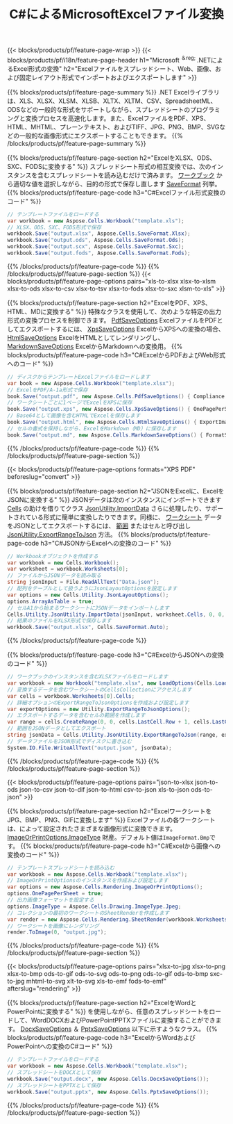 ﻿---
title: C#によるMicrosoftExcelファイル変換 
url: /ja/net/conversion/
description: Excel XLS、XLSX、ODS、CSVをPDF、XPS、HTML、JPEG、HTML、およびその他の多くの一般的な形式に、わずか数行のC#コードで変換します。
---
{{< blocks/products/pf/feature-page-wrap >}}
{{< blocks/products/pf/i18n/feature-page-header h1="Microsoft <sup>＆reg; </sup>.NETによるExcel形式の変換" h2="Excelファイルをスプレッドシート、Web、画像、および固定レイアウト形式でインポートおよびエクスポートします" >}}

{{% blocks/products/pf/feature-page-summary %}}
.NET Excelライブラリは、XLS、XLSX、XLSM、XLSB、XLTX、XLTM、CSV、SpreadsheetML、ODSなどの一般的な形式をサポートしながら、スプレッドシートのプログラミングと変換プロセスを高速化します。また、ExcelファイルをPDF、XPS、HTML、MHTML、プレーンテキスト、およびTIFF、JPG、PNG、BMP、SVGなどの一般的な画像形式にエクスポートすることもできます。
{{% /blocks/products/pf/feature-page-summary %}}

{{% blocks/products/pf/feature-page-section h2="ExcelをXLSX、ODS、SXC、FODSに変換する" %}}
スプレッドシート形式の相互変換では、次のインスタンスを含むスプレッドシートを読み込むだけで済みます。 [ワークブック](https://apireference.aspose.com/cells/net/aspose.cells/workbook) から適切な値を選択しながら、目的の形式で保存し直します [SaveFormat](https://apireference.aspose.com/cells/net/aspose.cells/saveformat) 列挙。
{{% blocks/products/pf/feature-page-code h3="C#Excelファイル形式変換のコード" %}}

```cs
// テンプレートファイルをロードする
var workbook = new Aspose.Cells.Workbook("template.xls");
// XLSX、ODS、SXC、FODS形式で保存
workbook.Save("output.xlsx", Aspose.Cells.SaveFormat.Xlsx);
workbook.Save("output.ods", Aspose.Cells.SaveFormat.Ods);
workbook.Save("output.scx", Aspose.Cells.SaveFormat.Sxc);
workbook.Save("output.fods", Aspose.Cells.SaveFormat.Fods);

```
{{% /blocks/products/pf/feature-page-code %}}
{{% /blocks/products/pf/feature-page-section %}}
{{< blocks/products/pf/feature-page-options pairs="xls-to-xlsx xlsx-to-xlsm xlsx-to-ods xlsx-to-csv xlsx-to-tsv xlsx-to-fods xlsx-to-sxc xlsm-to-xls" >}}


{{% blocks/products/pf/feature-page-section h2="ExcelをPDF、XPS、HTML、MDに変換する" %}}
特殊なクラスを使用して、次のような特定の出力形式の変換プロセスを制御できます。 [PdfSaveOptions](https://apireference.aspose.com/cells/net/aspose.cells/pdfsaveoptions) ExcelファイルをPDFとしてエクスポートするには、 [XpsSaveOptions](https://apireference.aspose.com/cells/net/aspose.cells/xpssaveoptions) ExcelからXPSへの変換の場合、 [HtmlSaveOptions](https://apireference.aspose.com/cells/net/aspose.cells/htmlsaveoptions) ExcelをHTMLとしてレンダリングし、 [MarkdownSaveOptions](https://apireference.aspose.com/cells/net/aspose.cells/markdownsaveoptions) ExcelからMarkdownへの変換用。 
{{% blocks/products/pf/feature-page-code h3="C#ExcelからPDFおよびWeb形式へのコード" %}}

```cs
// ディスクからテンプレートExcelファイルをロードします
var book = new Aspose.Cells.Workbook("template.xlsx");
// ExcelをPDF/A-1a形式で保存
book.Save("output.pdf", new Aspose.Cells.PdfSaveOptions() { Compliance = PdfComplianceVersion.PdfA1a });
// ワークシートごとに1ページでExcelをXPSに保存
book.Save("output.xps", new Aspose.Cells.XpsSaveOptions() { OnePagePerSheet = true });
// Base64として画像を含むHTMLでExcelを保存します
book.Save("output.html", new Aspose.Cells.HtmlSaveOptions() { ExportImagesAsBase64 = true });
// セルの書式を保持しながら、ExcelをMarkdown（MD）に保存します
book.Save("output.md", new Aspose.Cells.MarkdownSaveOptions() { FormatStrategy = Cells.CellValueFormatStrategy.CellStyle });

```
{{% /blocks/products/pf/feature-page-code %}}
{{% /blocks/products/pf/feature-page-section %}}

{{< blocks/products/pf/feature-page-options formats="XPS PDF" beforeslug="convert" >}}

{{% blocks/products/pf/feature-page-section h2="JSONをExcelに、ExcelをJSONに変換する" %}}
JSONデータは次のインスタンスにインポートできます [Cells](https://apireference.aspose.com/cells/net/aspose.cells/cells) の助けを借りてクラス [JsonUtility.ImportData](https://apireference.aspose.com/cells/net/aspose.cells.utility/jsonutility/methods/importdata) さらに処理したり、サポートされている形式に簡単に変換したりできます。同様に、 [ワークシート](https://apireference.aspose.com/cells/net/aspose.cells/worksheet) データをJSONとしてエクスポートするには、 [範囲](https://apireference.aspose.com/cells/net/aspose.cells/range) またはセルと呼び出し [JsonUtility.ExportRangeToJson](https://apireference.aspose.com/cells/net/aspose.cells.utility/jsonutility/methods/exportrangetojson) 方法。
{{% blocks/products/pf/feature-page-code h3="C#JSONからExcelへの変換のコード" %}}
```cs
// Workbookオブジェクトを作成する
var workbook = new Cells.Workbook();
var worksheet = workbook.Worksheets[0];
// ファイルからJSONデータを読み取る
string jsonInput = File.ReadAllText("Data.json");
// 配列をテーブルとして扱うようにJsonLayoutOptionsを設定します
var options = new Cells.Utility.JsonLayoutOptions();
options.ArrayAsTable = true;
// セルA1から始まるワークシートにJSONデータをインポートします
Cells.Utility.JsonUtility.ImportData(jsonInput, worksheet.Cells, 0, 0, options);
// 結果のファイルをXLSX形式で保存します
workbook.Save("output.xlsx", Cells.SaveFormat.Auto); 

```
{{% /blocks/products/pf/feature-page-code %}}

{{% blocks/products/pf/feature-page-code h3="C#ExcelからJSONへの変換のコード" %}}
```cs
// ワークブックのインスタンスを含むXLSXファイルをロードします
var workbook = new Workbook("template.xlsx", new LoadOptions(Cells.LoadFormat.Auto));
// 変換するデータを含むワークシートのCellsCollectionにアクセスします
var cells = workbook.Worksheets[0].Cells;
// 詳細オプションのExportRangeToJsonOptionsを作成および設定します
var exportOptions = new Utility.ExportRangeToJsonOptions();
// エクスポートするデータを含むセルの範囲を作成します
var range = cells.CreateRange(0, 0, cells.LastCell.Row + 1, cells.LastCell.Column + 1);
// 範囲をJSONデータとしてエクスポート
string jsonData = Cells.Utility.JsonUtility.ExportRangeToJson(range, exportOptions);
// データファイルをJSON形式でディスクに書き込む
System.IO.File.WriteAllText("output.json", jsonData); 

```
{{% /blocks/products/pf/feature-page-code %}}
{{% /blocks/products/pf/feature-page-section %}}

{{< blocks/products/pf/feature-page-options pairs="json-to-xlsx json-to-ods json-to-csv json-to-dif json-to-html csv-to-json xls-to-json ods-to-json" >}}

{{% blocks/products/pf/feature-page-section h2="ExcelワークシートをJPG、BMP、PNG、GIFに変換します" %}}
Excelファイルの各ワークシートは、によって設定されたさまざまな画像形式に変換できます。 [ImageOrPrintOptions.ImageType](https://apireference.aspose.com/cells/net/aspose.cells.rendering/imageorprintoptions/properties/imagetype) 財産。デフォルト値は`ImageFormat.Bmp`です。
{{% blocks/products/pf/feature-page-code h3="C#Excelから画像への変換のコード" %}}
```cs
// テンプレートスプレッドシートを読み込む
var workbook = new Aspose.Cells.Workbook("template.xlsx");
// ImageOrPrintOptionsのインスタンスを作成および設定します
var options = new Aspose.Cells.Rendering.ImageOrPrintOptions();
options.OnePagePerSheet = true;
// 出力画像フォーマットを設定する
options.ImageType = Aspose.Cells.Drawing.ImageType.Jpeg;
// コレクションの最初のワークシートのSheetRenderを作成します
var render = new Aspose.Cells.Rendering.SheetRender(workbook.Worksheets[0], options);
// ワークシートを画像にレンダリング
render.ToImage(0, "output.jpg");

```
{{% /blocks/products/pf/feature-page-code %}}
{{% /blocks/products/pf/feature-page-section %}}

{{< blocks/products/pf/feature-page-options pairs="xlsx-to-jpg xlsx-to-png xlsx-to-bmp ods-to-gif ods-to-svg ods-to-png ods-to-gif ods-to-bmp sxc-to-jpg mhtml-to-svg xlt-to-svg xls-to-emf fods-to-emf" afterslug="rendering" >}}

{{% blocks/products/pf/feature-page-section h2="ExcelをWordとPowerPointに変換する" %}}
を使用しながら、任意のスプレッドシートをロードして、WordDOCXおよびPowerPointPPTXファイルに変換することができます。 [DocxSaveOptions](https://apireference.aspose.com/cells/net/aspose.cells/docxsaveoptions) ＆ [PptxSaveOptions](https://apireference.aspose.com/cells/net/aspose.cells/pptxsaveoptions) 以下に示すようなクラス。
{{% blocks/products/pf/feature-page-code h3="ExcelからWordおよびPowerPointへの変換のC#コード" %}}
```cs
// テンプレートファイルをロードする
var workbook = new Aspose.Cells.Workbook("template.xlsx");
// スプレッドシートをDOCXとして保存
workbook.Save("output.docx", new Aspose.Cells.DocxSaveOptions());
// スプレッドシートをPPTXとして保存
workbook.Save("output.pptx", new Aspose.Cells.PptxSaveOptions());

```
{{% /blocks/products/pf/feature-page-code %}}
{{% /blocks/products/pf/feature-page-section %}}